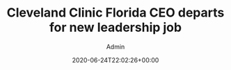 ---
aliases: /feeds/cleveland-clinic-florida-ceo-departs-for-new-leadership-job
archetype: external-bookmark-feed
author:
- Admin
breadcrumbLinks:
- /
- /feed/latest/
- /feed/latest/
breadcrumbs:
- Home
- Feeds
- Latest
categories: []
date: '2020-06-24T22:02:26+00:00'
feed:
  feed_url: https://www.beckershospitalreview.com/?format=feed
  id: 415
  site_url: https://www.beckershospitalreview.com/
  source: miniflux
  title: Becker's Hospital Review - Healthcare News
feedSource:
- becker-s-hospital-review-healthcare-news
icon:
  format: ICO
  href: becker-s-hospital-review-healthcare-news-feed-icon.ico
  mime_type: image/x-icon
  size:
  - 16
  - 16
link:
  brand: beckershospitalreview.com
  href: https://www.beckershospitalreview.com/hospital-executive-moves/cleveland-clinic-florida-ceo-departs-for-new-leadership-job.html
mdName: beckershospitalreview.com-cleveland-clinic-florida-ceo-departs-for-new-leadership-job
pubDate: 2020-06-24 22:02:26+00:00
searchCategory: Feeds
slug: beckershospitalreview.com-cleveland-clinic-florida-ceo-departs-for-new-leadership-job
sub: feeds
tags:
- Feeds
title: Cleveland Clinic Florida CEO departs for new leadership job
---